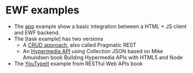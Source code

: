 EWF examples
===

* The [app](/app/README.md) example show a basic integration between a HTML + JS client and EWF backend.
* The [task example] has two versions
  * A [CRUD approach](task_example/pragmatic_rest/readme.md), also called Pragmatic REST
  * An [Hypermedia API](task_example/hypermedia_cj/readme.md) using Collection JSON based on Mike Amundsen book Building Hypermedia APIs with HTML5 and Node
* The [YouTypeIt](/YouTypeIt/Readme.md) example from RESTful Web APIs book



